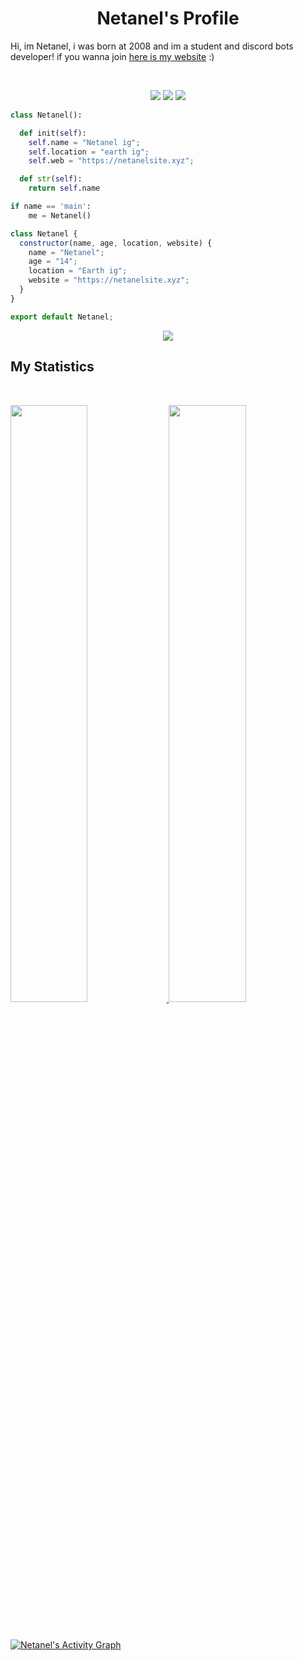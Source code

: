 <h1 align="center">
  <b>Netanel's Profile</b>
</h1>

Hi, im Netanel, i was born at 2008 and im a student and discord bots developer!
if you wanna join <a href="https://netanelsite.xyz">here is my website</a> :)

<br>

<p>
<div align="center">
  <img src="https://img.shields.io/badge/-HTML-c58545?style=for-the-badge&logo=html5&logoColor=c58545&labelColor=282828">
  <img src="https://img.shields.io/badge/-CSS-d1a01f?style=for-the-badge&logo=css3&logoColor=d1a01f&labelColor=282828">
  <img src="https://img.shields.io/badge/-Python-98b982?style=for-the-badge&logo=python&logoColor=98b982&labelColor=282828">
</div>
</p>

```python
class Netanel():

  def init(self):
    self.name = "Netanel ig";
    self.location = "earth ig";
    self.web = "https://netanelsite.xyz";

  def str(self):
    return self.name

if name == 'main':
    me = Netanel()
```

<!--
<div align="center">
  <a href="https://r3fl3x.tk">
    <img src="https://spotify-readme-theta-virid.vercel.app/api?scan=true&theme=dark" width="240px">
  </a>
</div>
-->


```javascript
class Netanel {
  constructor(name, age, location, website) {
    name = "Netanel";
    age = "14";
    location = "Earth ig";
    website = "https://netanelsite.xyz";
  }
}

export default Netanel;
```
<div align="center">
  <a href="https://r3fl3x.tk">
    <img src="https://readme-spotify-tingz.vercel.app/api/now-playing">
  </a>
</div>


## My Statistics

<br/>
<p align="left">
  <a href="https://netanelsite.xyz">
  <img width="49.5%" src="https://github-readme-stats.vercel.app/api?username=Netanel103&show_icons=true&theme=gruvbox&hide_border=true" />
    <img width="49.5%" src="https://github-readme-streak-stats.herokuapp.com/?user=Netanel103&theme=gruvbox&hide_border=true" />
  </a>
</p>
<br>

[![Netanel's Activity Graph](https://activity-graph.herokuapp.com/graph?username=Netanel&custom_title=Netanel's%20Graph&theme=gruvbox&bg_color=282828&hide_border=true&line=d1a01f&point=c58545)](https://netanelsite.xyz)
